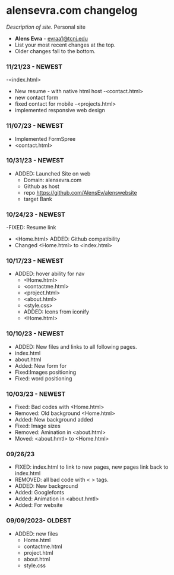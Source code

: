 # alensevra.com changelog

_Description of site._
Personal site

- **Alens Evra** - <evraa1@tcnj.edu>
- List your most recent changes at the top.
- Older changes fall to the bottom.
### 11/21/23 - NEWEST
-<index.html>
- New resume - with native html host 
-<contact.html>
- new contact form 
- fixed contact for mobile 
-<projects.html>
- implemented responsive web design 

### 11/07/23 - NEWEST

- Implemented FormSpree
- <contact.html>

### 10/31/23 - NEWEST

- ADDED: Launched Site on web
  - Domain: alensevra.com
  - Github as host
  - repo https://github.com/AlensEv/alenswebsite
  - target Bank

### 10/24/23 - NEWEST

-FIXED: Resume link

- <Home.html>
  ADDED: Github compatibility
- Changed <Home.html> to <index.html>

### 10/17/23 - NEWEST

- ADDED: hover ability for nav
  - <Home.html>
  - <contactme.html>
  - <project.html>
  - <about.html>
  - <style.css>
  - ADDED: Icons from iconify
  - <Home.html>

### 10/10/23 - NEWEST

- ADDED: New files and links to all following pages.
- index.html
- about.html
- Added: New form for <Contacts>
- Fixed:Images positioning
- Fixed: word positioning

### 10/03/23 - NEWEST

- Fixed: Bad codes with <Home.html>
- Removed: Old background <Home.html>
- Added: <images> New background added
- Fixed: Image sizes
- Removed: Amination in <about.html>
- Moved: <about.hmtl> to <Home.html>

### 09/26/23

- FIXED: index.html to link to new pages, new pages link back to index.html
- REMOVED: all bad code with < > tags.
- ADDED: New background
- Added: Googlefonts
- Added: Animation in <about.hmtl>
- Added: For website

### 09/09/2023- OLDEST

- ADDED: new files
  - Home.html
  - contactme.html
  - project.html
  - about.html
  - style.css
